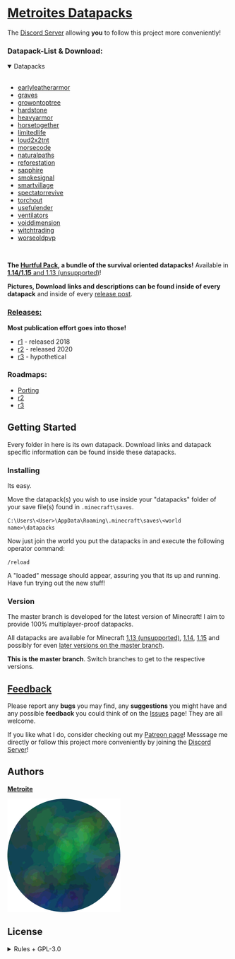 # [Metroites Datapacks](https://github.com/Metroite/datapacks/archive/master.zip)

The [Discord Server](https://discord.gg/vBgb85N) allowing **you** to follow this project more conveniently!

### Datapack-List & Download:

<details open>
<summary>Datapacks</summary>
<br>

+ [earlyleatherarmor](https://www.metroite.de/earlyleatherarmor)
+ [graves](https://www.metroite.de/graves)
+ [growontoptree](https://www.metroite.de/growontoptree)
+ [hardstone](https://www.metroite.de/hardstone)
+ [heavyarmor](https://www.metroite.de/heavyarmor)
+ [horsetogether](https://www.metroite.de/horsetogether)
+ [limitedlife](https://www.metroite.de/limitedlife)
+ [loud2x2tnt](https://www.metroite.de/loud2x2tnt)
+ [morsecode](https://www.metroite.de/morsecode)
+ [naturalpaths](https://www.metroite.de/naturalpaths)
+ [reforestation](https://www.metroite.de/reforestation)
+ [sapphire](https://www.metroite.de/sapphire)
+ [smokesignal](https://www.metroite.de/smokesignal)
+ [smartvillage](https://www.metroite.de/smartvillage)
+ [spectatorrevive](https://www.metroite.de/spectatorrevive)
+ [torchout](https://www.metroite.de/torchout)
+ [usefulender](https://www.metroite.de/usefulender)
+ [ventilators](https://www.metroite.de/ventilators)
+ [voiddimension](https://www.metroite.de/voiddimension)
+ [witchtrading](https://www.metroite.de/witchtrading)
+ [worseoldpvp](https://www.metroite.de/worseoldpvp)

</details>
<br>

**The [Hurtful Pack](https://www.metroite.de/Hurtful%20Pack), a bundle of the survival oriented datapacks!** Available in [**1.14/1.15** and 1.13 (unsupported)](https://github.com/Metroite/datapacks#version)!

**Pictures, Download links and descriptions can be found inside of every datapack** and inside of every [release post](https://github.com/Metroite/datapacks/releases).

### [Releases:](https://github.com/Metroite/datapacks/releases)

**Most publication effort goes into those!**

* [r1](https://www.Metroite.de/releases/r1) - released 2018
* [r2](https://www.Metroite.de/releases/r2) - released 2020
* [r3](https://github.com/Metroite/datapacks/projects/3) - hypothetical

### Roadmaps:

* [Porting](https://github.com/Metroite/datapacks/projects/1)
* [r2](https://github.com/Metroite/datapacks/projects/2)
* [r3](https://github.com/Metroite/datapacks/projects/3)

## Getting Started

Every folder in here is its own datapack. Download links and datapack specific information can be found inside these datapacks.

### Installing

Its easy.

Move the datapack(s) you wish to use inside your "datapacks" folder of your save file(s) found in `.minecraft\saves`.

```
C:\Users\<User>\AppData\Roaming\.minecraft\saves\<world name>\datapacks
```

Now just join the world you put the datapacks in and execute the following operator command:

```
/reload
```

A "loaded" message should appear, assuring you that its up and running. Have fun trying out the new stuff!

### Version

The master branch is developed for the latest version of Minecraft! I aim to provide 100% multiplayer-proof datapacks.

All datapacks are available for Minecraft [1.13 (unsupported)](https://github.com/Metroite/datapacks/tree/1.13), [1.14](https://github.com/Metroite/datapacks/tree/1.14), [1.15](https://github.com/Metroite/datapacks/tree/1.14) and possibly for even [later versions on the master branch](https://github.com/Metroite/datapacks/tree/master).

**This is the master branch**. Switch branches to get to the respective versions.

## [Feedback](https://github.com/Metroite/datapacks/issues)

Please report any **bugs** you may find, any **suggestions** you might have and any possible **feedback** you could think of on the [Issues](https://github.com/Metroite/datapacks/issues) page! They are all welcome.

If you like what I do, consider checking out my [Patreon page](https://www.patreon.com/metroite)! Messsage me directly or follow this project more conveniently by joining the [Discord Server](https://discord.gg/vBgb85N)!

## Authors

[**Metroite**](https://github.com/Metroite)

![Metroite](Metroite.png?raw=true "Metroite")

## License
<details>
<summary>Rules + GPL-3.0</summary>
<br>

* You are allowed to edit the files and claim only your edits as yours, which you may then distribute through another fork of this project on GitHub.
* You are not allowed to redistribute the files of this project, only exception is described above.
* You are not allowed to remove the "loaded" messages under any circumstances.
* You are not allowed to claim this project as yours and you must fully credit me, "Metroite".

**Everything else** is handled by the GNU GENERAL PUBLIC License v3.0 - see the [LICENSE](https://github.com/Metroite/datapacks/blob/master/LICENSE) file for details.

</details>
